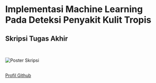 # Implementasi Machine Learning Pada Deteksi Penyakit Kulit Tropis
## Skripsi Tugas Akhir
<br>

![Poster Skripsi](https://user-images.githubusercontent.com/42699234/180654675-9802159a-72b1-4a88-9e9e-2f8cb4606145.png)

<br>
<a href = "https://github.com/Psianturi"> Profil Github </a>

